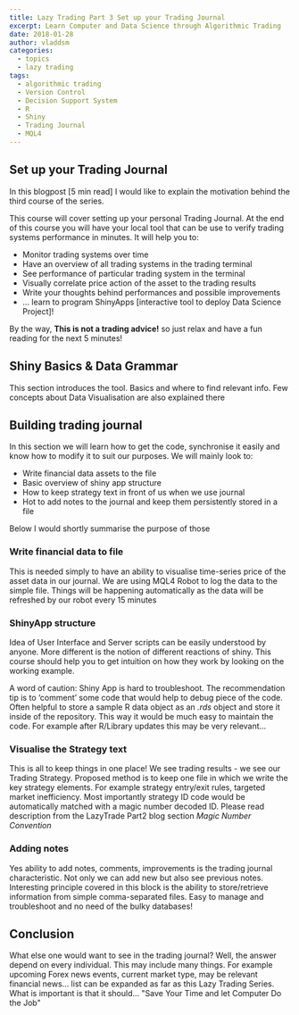 ```yaml
---
title: Lazy Trading Part 3 Set up your Trading Journal
excerpt: Learn Computer and Data Science through Algorithmic Trading
date: 2018-01-28
author: vladdsm
categories:
  - topics
  - lazy trading
tags:
  - algorithmic trading
  - Version Control
  - Decision Support System
  - R
  - Shiny
  - Trading Journal
  - MQL4
---
```


## Set up your Trading Journal

In this blogpost [5 min read] I would like to explain the motivation behind the third course of the series. 

This course will cover setting up your personal Trading Journal. At the end of this course you will have your local tool that can be use to verify trading systems performance in minutes. It will help you to:

* Monitor trading systems over time
* Have an overview of all trading systems in the trading terminal
* See performance of particular trading system in the terminal
* Visually correlate price action of the asset to the trading results
* Write your thoughts behind performances and possible improvements
* ... learn to program ShinyApps [interactive tool to deploy Data Science Project]!

By the way, **This is not a trading advice!** so just relax and have a fun reading for the next 5 minutes!

## Shiny Basics & Data Grammar

This section introduces the tool. Basics and where to find relevant info. Few concepts about Data Visualisation are also explained there

## Building trading journal

In this section we will learn how to get the code, synchronise it easily and know how to modify it to suit our purposes. We will mainly look to:

- Write financial data assets to the file
- Basic overview of shiny app structure
- How to keep strategy text in front of us when we use journal
- Hot to add notes to the journal and keep them persistently stored in a file

Below I would shortly summarise the purpose of those

### Write financial data to file

This is needed simply to have an ability to visualise time-series price of the asset data in our journal. We are using MQL4 Robot to log the data to the simple file. Things will be happening automatically as the data will be refreshed by our robot every 15 minutes

### ShinyApp structure

Idea of User Interface and Server scripts can be easily understood by anyone. More different is the notion of different reactions of shiny. This course should help you to get intuition on how they work by looking on the working example.

A word of caution: Shiny App is hard to troubleshoot. The recommendation tip is to ‘comment’ some code that would help to debug piece of the code. Often helpful to store a sample R data object as an *.rds* object and store it inside of the repository. This way it would be much easy to maintain the code. For example after R/Library updates this may be very relevant…

### Visualise the Strategy text

This is all to keep things in one place! We see trading results - we see our Trading Strategy. Proposed method is to keep one file in which we write the key strategy elements. For example strategy entry/exit rules, targeted market inefficiency. Most importantly strategy ID code would be automatically matched with a magic number decoded ID. Please read description from the LazyTrade Part2 blog section *Magic Number Convention*

### Adding notes 

Yes ability to add notes, comments, improvements is the trading journal characteristic. Not only we can add new but also see previous notes. Interesting principle covered in this block is the ability to store/retrieve information from simple comma-separated files. Easy to manage and troubleshoot and no need of the bulky databases!

## Conclusion

What else one would want to see in the trading journal? Well, the answer depend on every individual. This may include many things. For example upcoming Forex news events, current market type, may be relevant financial news... list can be expanded as far as this Lazy Trading Series. What is important is that it should... "Save Your Time and let Computer Do the Job"